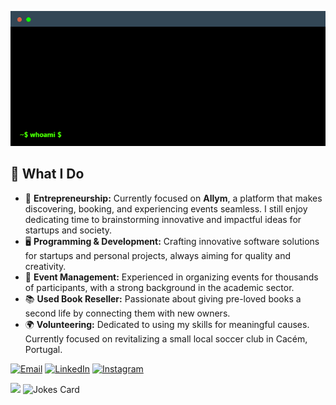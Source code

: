 ![Terminal-style intro](https://github.com/tomas-antunes/tomas-antunes/blob/main/terminal.gif)

## 🚀 What I Do

- 🤝 **Entrepreneurship:** Currently focused on **Allym**, a platform that makes discovering, booking, and experiencing events seamless. I still enjoy dedicating time to brainstorming innovative and impactful ideas for startups and society.
- 🖥️ **Programming & Development:** Crafting innovative software solutions for startups and personal projects, always aiming for quality and creativity.
- 🎉 **Event Management:** Experienced in organizing events for thousands of participants, with a strong background in the academic sector.
- 📚 **Used Book Reseller:** Passionate about giving pre-loved books a second life by connecting them with new owners.
- 🌍 **Volunteering:** Dedicated to using my skills for meaningful causes. Currently focused on revitalizing a small local soccer club in Cacém, Portugal.


[![Email](https://img.shields.io/badge/Email-D14836?style=for-the-badge&logo=gmail&logoColor=white)](mailto:tomas.antunes@gmail.com) [![LinkedIn](https://img.shields.io/badge/LinkedIn-0A66C2?style=for-the-badge&logo=linkedin&logoColor=white)](https://linkedin.com/in/tomasantunes) [![Instagram](https://img.shields.io/badge/Instagram-E4405F?style=for-the-badge&logo=instagram&logoColor=white)](https://instagram.com/antunestomas) 

<img src="https://i.imgflip.com/9bdioy.gif" width="300">
  <!-- HTML -->
<img src="https://readme-jokes.vercel.app/api" alt="Jokes Card" />
